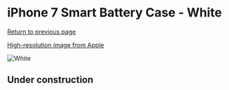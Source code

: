 # iPhone 7 Smart Battery Case - White

[Return to previous page](/iphone_7)

[High-resolution image from Apple](https://store.storeimages.cdn-apple.com/8756/as-images.apple.com/is/MN012?wid=4500&hei=4500&fmt=png)

<div style="width: 512px"><img src="/almost_uncompressed/MN012.webp" alt="White"></div>

## Under construction
